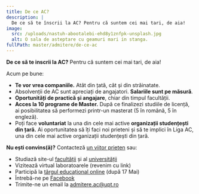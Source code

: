```yaml
---
title: De ce AC?
description: |
  De ce să te înscrii la AC? Pentru că suntem cei mai tari, de aia!
image:
  src: /uploads/nastuh-abootalebi-ehd8y1znfpk-unsplash.jpg
  alt: O sala de asteptare cu geamuri mari in stanga.
fullPath: master/admitere/de-ce-ac
---
```

**De ce să te inscrii la AC?** Pentru că suntem cei mai tari, de aia!

Acum pe bune:

* **Te vor vrea companiile.** Atât din țată, cât și din străinatate.
* Absolvenții de AC sunt apreciați de angajatori. **Salariile sunt pe măsură**.
* **Oportunități de practică și angajare**, chiar din timpul facultății.
* **Acces la 10 programe de Master.** După ce finalizezi studiile de licență, ai posibilitatea să performezi printr-un masterat (5 în română, 5 în engleză).
* Poți face **voluntariat** la una din cele mai active **organizații studențești din țară.** Ai oportunitatea să îți faci noi prieteni și să te implici în Liga AC, una din cele mai active organizații studențești din țară.

**Nu ești convins(ă)?** Contacteză [un viitor prieten](https://ligaac.ro) sau:

* Studiază site-ul [facultății](https://ac.upt.ro/) și al [universității](http://upt.ro/)
* Vizitează virtual laboratoarele (revenim cu link)
* Participă la [târgul educațional online](eduexpo.upt.ro) (după 17 Mai)
* Întrebă-ne pe [Facebook](https://www.facebook.com/ac.upt.ro)
* Trimite-ne un email la [admitere.ac@upt.ro](admitere.ac@upt.ro)
